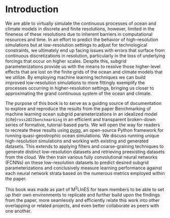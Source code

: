 # Introduction

We are able to virtually simulate the continuous processes of ocean and climate models in discrete and finite resolutions, however, limited in the fineness of these resolutions due to inherent barriers in computational resources and time. In an effort to predict the behavior of high-resolution simulations but at low-resolution settings to adjust for technological constraints, we ultimately end up facing issues with errors that surface from continuous discretizations in resolution, particularly in the loss of underlying forcings that occur on higher scales. Despite  this, subgrid parameterizations provide us with the means to resolve those higher-level effects that are lost on the finite grids of the ocean and climate models that we utilize. By employing machine learning techniques we can build improved low-resolution simulations to more fittingly exemplify the processes occurring in higher-resolution settings, bringing us closer to approximating the grand continuous system of the ocean and climate.

The purpose of this book is to serve as a guiding source of documentation to explore and reproduce the results from the paper Benchmarking of machine learning ocean subgrid parameterizations in an idealized model {cite}`ross2022benchmarking` in an efficient and transparent broken-down series of formative, tutorial-based parts. We will open the way for readers to recreate these results using [pyqg](https://pyqg.readthedocs.io/en/latest/), an open-source Python framework for running quasi-geostrophic ocean simulations. We discuss running unique high-resolution simulations and working with existing and generated datasets. This extends to applying filters and coarse-graining techniques to generate distinct low-resolution datasets and retrieving preexisting datasets from the cloud. We then train various fully convolutional neural networks (FCNNs) on these low-resolution datasets to predict desired subgrid parameterizations and conclusively measure learning performance against each neural network strata based on the numerous metrics employed within the paper.

This book was made as part of M<sup>2</sup>LInES for team members to be able to set up their own environments to replicate and further build upon the findings from the paper, more seamlessly and efficiently relate this work into other overlapping or related projects, and even better collaborate as peers with one another.
